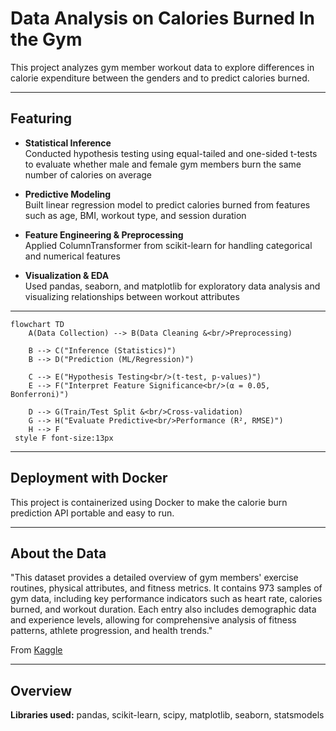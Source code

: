 # Data Analysis on Calories Burned In the Gym

This project analyzes gym member workout data to explore differences in calorie expenditure between the genders and to predict calories burned.

---

## Featuring

- **Statistical Inference**  
  Conducted hypothesis testing using equal-tailed and one-sided t-tests to evaluate whether male and female gym members burn the same number of calories on average

- **Predictive Modeling**  
  Built linear regression model to predict calories burned from features such as age, BMI, workout type, and session duration

- **Feature Engineering & Preprocessing**  
  Applied ColumnTransformer from scikit-learn for handling categorical and numerical features

- **Visualization & EDA**  
  Used pandas, seaborn, and matplotlib for exploratory data analysis and visualizing relationships between workout attributes

---
```mermaid
flowchart TD
    A(Data Collection) --> B(Data Cleaning &<br/>Preprocessing)

    B --> C("Inference (Statistics)")
    B --> D("Prediction (ML/Regression)")

    C --> E("Hypothesis Testing<br/>(t-test, p-values)")
    E --> F("Interpret Feature Significance<br/>(α = 0.05, Bonferroni)")

    D --> G(Train/Test Split &<br/>Cross-validation)
    G --> H("Evaluate Predictive<br/>Performance (R², RMSE)")
    H --> F
 style F font-size:13px
```  

---

## Deployment with Docker
This project is containerized using Docker to make the calorie burn prediction API portable and easy to run.

---

## About the Data
"This dataset provides a detailed overview of gym members' exercise routines, physical attributes, and fitness metrics. It contains 973 
samples of gym data, including key performance indicators such as heart rate, calories burned, and workout duration. Each entry also 
includes demographic data and experience levels, allowing for comprehensive analysis of fitness patterns, athlete progression, and 
health trends."

From [Kaggle](https://www.kaggle.com/datasets/valakhorasani/gym-members-exercise-dataset)

---

## Overview

**Libraries used:**
pandas, scikit-learn, scipy, matplotlib, seaborn, statsmodels

